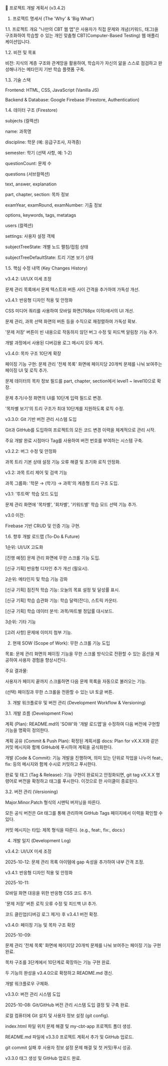 📜 프로젝트 개발 계획서 (v3.4.2)
1. 프로젝트 명세서 (The 'Why' & 'Big What')

1.1. 프로젝트 개요
"나만의 CBT 웹 앱"은 사용자가 직접 문제와 개념(키워드, 태그)을 구조화하여 학습할 수 있는 개인 맞춤형 CBT(Computer-Based Testing) 웹 애플리케이션입니다.

1.2. 비전 및 목표

비전: 지식의 계층 구조와 관계망을 활용하여, 학습자가 자신의 앎을 스스로 점검하고 완성해나가는 메타인지 기반 학습 플랫폼 구축.

1.3. 기술 스택

Frontend: HTML, CSS, JavaScript (Vanilla JS)

Backend & Database: Google Firebase (Firestore, Authentication)

1.4. 데이터 구조 (Firestore)

subjects (컬렉션)

name: 과목명

discipline: 학문 (예: 응급구조사, 자격증)

semester: 학기 (선택 사항, 예: 1-2)

questionCount: 문제 수

questions (서브컬렉션)

text, answer, explanation

part, chapter, section: 목차 정보

examYear, examRound, examNumber: 기출 정보

options, keywords, tags, metatags

users (컬렉션)

settings: 사용자 설정 객체

subjectTreeState: 개별 노드 펼침/접힘 상태

subjectTreeDefaultState: 트리 기본 보기 상태

1.5. 핵심 수정 내역 (Key Changes History)

v3.4.2: UI/UX 미세 조정

문제 관리 목록에서 문제 텍스트와 버튼 사이 간격을 추가하여 가독성 개선.

v3.4.1: 반응형 디자인 적용 및 안정화

CSS 미디어 쿼리를 사용하여 모바일 화면(768px 이하)에서의 UI 개선.

문제 관리, 과목 선택 화면의 버튼 등을 수직으로 재정렬하여 가독성 확보.

'문제 저장' 버튼이 빈 내용으로 작동하지 않던 버그 수정 및 피드백 알림창 기능 추가.

개발 과정에서 사용된 디버깅용 로그 메시지 모두 제거.

v3.4.0: 목차 구조 10단계 확장

페이징 기능 구현: 문제 관리 '전체 목록' 화면에 페이지당 20개씩 문제를 나눠 보여주는 페이징 UI 및 로직 추가.

문제 데이터의 목차 정보 필드를 part, chapter, section에서 level1 ~ level10으로 확장.

문제 추가/수정 화면의 UI를 10단계 입력 필드로 변경.

'목차별 보기'의 트리 구조가 최대 10단계를 지원하도록 로직 수정.

v3.3.0: Git 기반 버전 관리 시스템 도입

Git과 GitHub를 도입하여 프로젝트의 모든 코드 변경 이력을 체계적으로 관리 시작.

주요 개발 완료 시점마다 Tag를 사용하여 버전 번호를 부여하는 시스템 구축.

v3.2.2: 버그 수정 및 안정화

과목 트리 기본 상태 설정 기능 오류 해결 및 초기화 로직 안정화.

v3.2: 과목 트리 제어 및 검색 기능

과목 그룹화: '학문 → (학기) → 과목'의 계층형 트리 구조 도입.

v3.1: '투트랙' 학습 모드 도입

문제 관리 화면에 '목차별', '회차별', '키워드별' 학습 모드 선택 기능 추가.

v3.0 이전:

Firebase 기반 CRUD 및 인증 기능 구현.

1.6. 향후 개발 로드맵 (To-Do & Future)

1순위: UI/UX 고도화

[진행 예정] 문제 관리 화면에 무한 스크롤 기능 도입.

[신규 기획] 반응형 디자인 추가 개선 (필요시).

2순위: 메타인지 및 학습 기능 강화

[신규 기획] 점진적 학습 기능: 오늘의 목표 설정 및 달성률 표시.

[신규 기획] 학습 습관화 기능: 학습 달력(잔디), 스트릭 카운터.

[신규 기획] 학습 데이터 분석: 과목/파트별 정답률 대시보드.

3순위: 기타 기능

[고려 사항] 문제에 이미지 첨부 기능.

2. 현재 SOW (Scope of Work): 무한 스크롤 기능 도입

목표: 문제 관리 화면의 페이징 기능을 무한 스크롤 방식으로 전환할 수 있는 옵션을 제공하여 사용자 경험을 향상시킨다.

주요 결과물:

사용자가 페이지 끝까지 스크롤하면 다음 문제 목록을 자동으로 불러오는 기능.

(선택) 페이징과 무한 스크롤을 전환할 수 있는 UI 토글 버튼.

3. 개발 워크플로우 및 버전 관리 (Development Workflow & Versioning)

3.1. 개발 흐름 (Development Flow)

계획 (Plan): README.md의 'SOW'와 '개발 로드맵'을 수정하여 다음 버전에 구현할 기능을 명확히 정의한다.

계획 공유 (Commit & Push Plan): 확정된 계획서를 docs: Plan for vX.X.X와 같은 커밋 메시지와 함께 GitHub에 푸시하여 계획을 공식화한다.

개발 (Code & Commit): 기능 개발을 진행하며, 의미 있는 단위로 작업을 나누어 feat:, fix: 등의 메시지와 함께 수시로 커밋하고 푸시한다.

완료 및 태그 (Tag & Release): 기능 구현이 완료되고 안정화되면, git tag vX.X.X 명령어로 버전을 확정하고 태그를 푸시한다. 이것으로 한 사이클이 종료된다.

3.2. 버전 관리 (Versioning)

Major.Minor.Patch 형식의 시맨틱 버저닝을 따른다.

모든 공식 버전은 Git 태그를 통해 관리하며 GitHub Tags 페이지에서 이력을 확인할 수 있다.

커밋 메시지는 타입: 제목 형식을 따른다. (e.g., feat:, fix:, docs:)

4. 개발 일지 (Development Log)

v3.4.2: UI/UX 미세 조정

2025-10-12: 문제 관리 목록 아이템에 gap 속성을 추가하여 내부 간격 조정.

v3.4.1: 반응형 디자인 적용 및 안정화

2025-10-11:

모바일 화면 대응을 위한 반응형 CSS 코드 추가.

'문제 저장' 버튼 로직 오류 수정 및 피드백 UI 추가.

코드 클린업(디버깅 로그 제거) 후 v3.4.1 버전 확정.

v3.4.0: 페이징 기능 및 목차 구조 확장

2025-10-09:

문제 관리 '전체 목록' 화면에 페이지당 20개씩 문제를 나눠 보여주는 페이징 기능 구현 완료.

목차 구조를 3단계에서 10단계로 확장하는 기능 구현 완료.

두 기능의 완성을 v3.4.0으로 확정하고 README.md 갱신.

개발 워크플로우 구체화.

v3.3.0: 버전 관리 시스템 도입

2025-10-08: Git/GitHub 버전 관리 시스템 도입 결정 및 구축 완료.

로컬 컴퓨터에 Git 설치 및 사용자 정보 설정 (git config).

index.html 파일 위치 문제 해결 및 my-cbt-app 프로젝트 폴더 생성.

README.md 파일에 v3.3.0 프로젝트 계획서 추가 및 GitHub 업로드.

git commit 실패 후 사용자 정보 설정 문제 해결 및 첫 커밋/푸시 성공.

v3.3.0 태그 생성 및 GitHub 업로드 완료.

